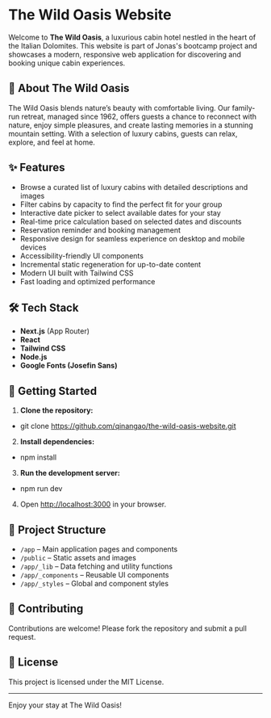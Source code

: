 # The Wild Oasis Website

Welcome to **The Wild Oasis**, a luxurious cabin hotel nestled in the heart of the Italian Dolomites. This website is part of Jonas's bootcamp project and showcases a modern, responsive web application for discovering and booking unique cabin experiences.

## 🌲 About The Wild Oasis

The Wild Oasis blends nature’s beauty with comfortable living. Our family-run retreat, managed since 1962, offers guests a chance to reconnect with nature, enjoy simple pleasures, and create lasting memories in a stunning mountain setting. With a selection of luxury cabins, guests can relax, explore, and feel at home.

## ✨ Features

- Browse a curated list of luxury cabins with detailed descriptions and images
- Filter cabins by capacity to find the perfect fit for your group
- Interactive date picker to select available dates for your stay
- Real-time price calculation based on selected dates and discounts
- Reservation reminder and booking management
- Responsive design for seamless experience on desktop and mobile devices
- Accessibility-friendly UI components
- Incremental static regeneration for up-to-date content
- Modern UI built with Tailwind CSS
- Fast loading and optimized performance

## 🛠️ Tech Stack

- **Next.js** (App Router)
- **React**
- **Tailwind CSS**
- **Node.js**
- **Google Fonts (Josefin Sans)**

## 🚀 Getting Started

1. **Clone the repository:**

- git clone https://github.com/qinangao/the-wild-oasis-website.git

2. **Install dependencies:**

- npm install

3. **Run the development server:**

- npm run dev

4. Open [http://localhost:3000](http://localhost:3000) in your browser.

## 📁 Project Structure

- `/app` – Main application pages and components
- `/public` – Static assets and images
- `/app/_lib` – Data fetching and utility functions
- `/app/_components` – Reusable UI components
- `/app/_styles` – Global and component styles

## 🤝 Contributing

Contributions are welcome! Please fork the repository and submit a pull request.

## 📜 License

This project is licensed under the MIT License.

---

Enjoy your stay at The Wild Oasis!
